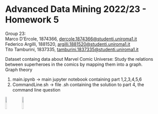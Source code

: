 # Advanced Data Mining 2022/23 - Homework 5
Group 23:\
Marco D'Ercole, 1874366, dercole.1874366@studenti.uniroma1.it\
Federico Argilli, 1881520, argilli.1881520@studenti.uniroma1.it\
Tito Tamburini, 1837335, tamburini.1837335@studenti.uniroma1.it

Dataset containg data about Marvel Comic Universe: Study the relations between superheroes in the comics by mapping them into a graph.\
Graph theory

1. main.ipynb -> main jupyter notebook containing part 1,2,3,4,5,6
2. CommandLine.sh -> file .sh containing the solution to part 4, the command line question

<img src = "https://github.com/TitoTamburini/HackerrankPython/assets/72445542/939e5dd6-625b-45b4-bfb0-a2b60bf8990c" width="10%" height="10%">
<img src = "https://github.com/TitoTamburini/SuperHero-GraphNetwork/assets/72445542/f78a1637-8769-4af7-b4a7-1b1fbe60973f" width="10%" height="10%" >
